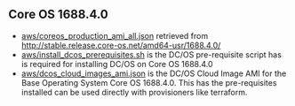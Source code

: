 Core OS 1688.4.0
----------------

* [aws/coreos_production_ami_all.json](aws/coreos_production_ami_all.json) retrieved from http://stable.release.core-os.net/amd64-usr/1688.4.0/
* [aws/install_dcos_prerequisites.sh](aws/install_dcos_prerequisites.sh) is the DC/OS pre-requisite script has is required for installing DC/OS on Core OS 1688.4.0
* [aws/dcos_cloud_images_ami.json](aws/dcos_cloud_images_ami.json) is the DC/OS Cloud Image AMI for the Base Operating System Core OS 1688.4.0. This has the pre-requisites installed can be used directly with provisioners like terraform.
